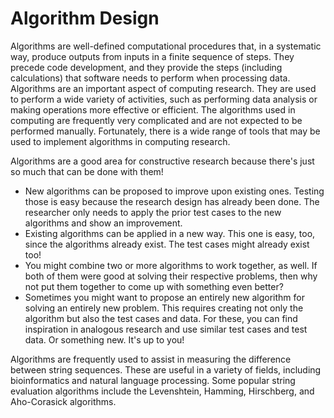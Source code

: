 # Algorithm Design

Algorithms are well-defined computational procedures that, in a systematic way, produce outputs from inputs in a finite sequence of steps. They precede code development, and they provide the steps (including calculations) that software needs to perform when processing data. Algorithms are an important aspect of computing research. They are used to perform a wide variety of activities, such as performing data analysis or making operations more effective or efficient. The algorithms used in computing are frequently very complicated and are not expected to be performed manually. Fortunately, there is a wide range of tools that may be used to implement algorithms in computing research.

Algorithms are a good area for constructive research because there's just so much that can be done with them!

- New algorithms can be proposed to improve upon existing ones. Testing those is easy because the research design has already been done. The researcher only needs to apply the prior test cases to the new algorithms and show an improvement.
- Existing algorithms can be applied in a new way. This one is easy, too, since the algorithms already exist. The test cases might already exist too!
- You might combine two or more algorithms to work together, as well. If both of them were good at solving their respective problems, then why not put them together to come up with something even better?
- Sometimes you might want to propose an entirely new algorithm for solving an entirely new problem. This requires creating not only the algorithm but also the test cases and data. For these, you can find inspiration in analogous research and use similar test cases and test data.
Or something new. It's up to you!

Algorithms are frequently used to assist in measuring the difference between string sequences. These are useful in a variety of fields, including bioinformatics and natural language processing. Some popular string evaluation algorithms include the Levenshtein, Hamming, Hirschberg, and Aho-Corasick algorithms.
